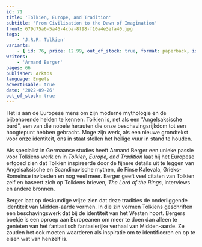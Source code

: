 ```yaml
---
id: 71
title: 'Tolkien, Europe, and Tradition'
subtitle: 'From Civilisation to the Dawn of Imagination'
front: 679d75a6-5a46-4cba-8f98-f10a4e3efa40.jpg
tags:
    - 'J.R.R. Tolkien'
variants:
    - { id: 76, price: 12.99, out_of_stock: true, format: paperback, isbn: 978-1-914208-97-3 }
writers:
    - 'Armand Berger'
pages: 66
publisher: Arktos
language: Engels
advertisable: true
date: '2022-09-26'
out_of_stock: true
---
```


Het is aan de Europese mens om zijn moderne mythologie en de bijbehorende helden te kennen. Tolkien is, net als een "Angelsaksische bard", een van die nobele herauten die onze beschavingsrijkdom tot een hoogtepunt hebben gebracht. Moge zijn werk, als een nieuwe grondtekst voor onze identiteit, ons in staat stellen het heilige vuur in stand te houden.

Als specialist in Germaanse studies heeft Armand Berger een unieke passie voor Tolkiens werk en in *Tolkien, Europe, and Tradition* laat hij het Europese erfgoed zien dat Tolkien inspireerde door de fijnere details uit te leggen van Angelsaksische en Scandinavische mythen, de Finse Kalevala, Grieks-Romeinse invloeden en nog veel meer. Berger geeft veel citaten van Tolkien zelf en baseert zich op Tolkiens brieven, *The Lord of the Rings*, interviews en andere bronnen.

Berger laat op deskundige wijze zien dat deze tradities de onderliggende identiteit van Midden-aarde vormen. In die zin vormen Tolkiens geschriften een beschavingswerk dat bij de identiteit van het Westen hoort. Bergers boekje is een oproep aan Europeanen om meer te doen dan alleen te genieten van het fantastisch fantasierijke verhaal van Midden-aarde. Ze zouden het ook moeten waarderen als inspiratie om te identificeren en op te eisen wat van henzelf is.
